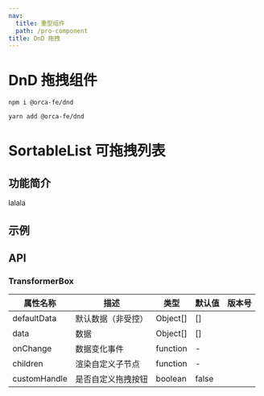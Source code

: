 ```yaml
---
nav:
  title: 重型组件
  path: /pro-component
title: DnD 拖拽
---
```


# DnD 拖拽组件

`npm i @orca-fe/dnd`

`yarn add @orca-fe/dnd`

# SortableList 可拖拽列表

## 功能简介

lalala

## 示例

<code src="./demo/Demo1.tsx"></code>
<code src="./demo/Demo2.tsx"></code>

## API

### TransformerBox

| 属性名称     | 描述               | 类型     | 默认值 | 版本号 |
| ------------ | ------------------ | -------- | ------ | ------ |
| defaultData  | 默认数据（非受控） | Object[] | []     |        |
| data         | 数据               | Object[] | []     |        |
| onChange     | 数据变化事件       | function | -      |        |
| children     | 渲染自定义子节点   | function | -      |        |
| customHandle | 是否自定义拖拽按钮 | boolean  | false  |        |
